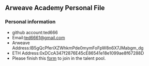 ## Arweave Academy Personal File

### Personal information

- github account:ted666
- Email:ted6661@gmail.com
- Arweave Address:IB5gQcPferiXZWhkmPde0mymFoFpW8n6X7JMabgm_dg
- ETH Address:0xDCcA347f2876E45cE86541e18e1099ae8f67288D
- Please finish this [form](https://docs.google.com/forms/d/e/1FAIpQLSfWA5fIIcBgmRppm3jNz5vmf9Mai_QMVil-2pO4r7YKn_Zhtw/viewform?usp=sf_link) to join in the talent pool.


